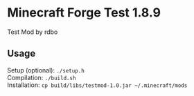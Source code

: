 # Minecraft Forge Test 1.8.9
Test Mod by rdbo  

## Usage
Setup (optional): `./setup.h`  
Compilation: `./build.sh`  
Installation: `cp build/libs/testmod-1.0.jar ~/.minecraft/mods`  
